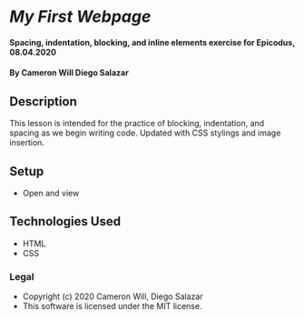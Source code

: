 # _My First Webpage_

#### Spacing, indentation, blocking, and inline elements exercise for Epicodus, 08.04.2020

#### By Cameron Will Diego Salazar

## Description

This lesson is intended for the practice of blocking, indentation, and spacing as we begin writing code. Updated with CSS stylings and image insertion.

## Setup

* Open and view

## Technologies Used

* HTML
* CSS

### Legal

* Copyright (c) 2020 Cameron Will, Diego Salazar
* This software is licensed under the MIT license.